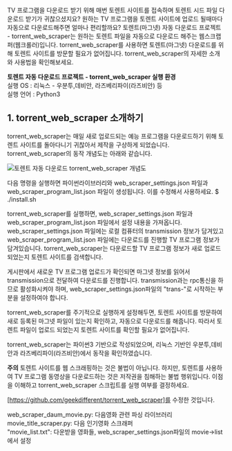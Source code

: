 TV 프로그램을 다운로드 받기 위해 매번 토렌트 사이트를 접속하며 토렌트 시드 파일 다운로드 받기가 귀찮으셨지요?
원하는 TV 프로그램을 토렌트 사이트에 업로드 될때마다 자동으로 다운로드해주면 얼마나 편리할까요?
토렌트(마그넷) 자동 다운로드 프로젝트 - torrent_web_scraper는 원하는 토렌트 파일을 자동으로 다운로드 해주는
웹스크랩퍼(웹크롤러)입니다. torrent_web_scraper를 사용하면 토렌트(마그넷) 다운로드를 위해 토렌트 사이트를
방문할 필요가 없어집니다. torrent_web_scraper의 자세한 소개와 사용법을 확인해보세요.

**토렌트 자동 다운로드 프로젝트 - torrent_web_scraper 실행 환경**  
실행 OS : 리눅스 - 우분투,데비안, 라즈베리파이(라즈비안) 등   
실행 언어 : Python3

## 1. torrent_web_scraper 소개하기

torrent_web_scraper는 매일 새로 업로드되는 예능 프로그램을 다운로드하기
위해 토렌트 사이트를 돌아다니기 귀찮아서 제작을 구상하게 되었습니다. 
torrent_web_scraper의 동작 개념도는 아래와 같습니다.  


![토렌트 자동 다운로드 torrent_web_scraper 개념도](https://geeksvoyage.com/assets/images/2018-09-16-torrent-web-scraper-2-concept.jpg       )

다음 명령을 실행하면 파이썬라이브러리와 web_scraper_settings.json 파일과 web_scraper_program_list.json 파일이 생성됩니다. 이를 수정해서 사용하세요.
 $ ./install.sh

torrent_web_scraper를 실행하면, web_scraper_settings.json 파일과 web_scraper_program_list.json 파일에서 설정 내용을 
가져옵니다. web_scraper_settings.json 파일에는 로컬 컴퓨터의 transmission 정보가 담겨있고 
web_scraper_program_list.json 파일에는 다운로드를 진행할 TV 프로그램 정보가 담겨있습니다. 
torrent_web_scraper는 다운로드할 TV 프로그램 정보가 새로 업로드 되었는지 토렌트 사이트를 검색합니다. 

게시판에서 새로운 TV 프로그램 업로드가 확인되면 마그넷 정보를 읽어서 transmission으로 전달하여 다운로드를 진행합니다.
transmission과는 rpc통신을 하므로 활성화시켜야 하며, web_scraper_settings.json파일의 "trans-"로 시작하는 부분을 설정하여야 합니다.


torrent_web_scraper를 주기적으로 실행하게 설정해두면, 토렌트 사이트를 방문하여 새로 등록된 마그넷 파일이 있는지 확인하고,
자동으로 다운로드를 해줍니다. 따라서 토렌트 파일이 업로드 되었는지 토렌트 사이트를 확인할 필요가 없어집니다.

torrent_web_scraper는 파이썬3 기반으로 작성되었으며, 리눅스 기반인 우분투,데비안과 라즈베리파이(라즈비안)에서 동작을
확인하였습니다.

**주의** 토렌트 사이트를 웹 스크래핑하는 것은 불법이 아닙니다. 하지만, 토렌트를 사용하여 TV 프로그램 동영상을
다운로드하는 것은 저작권을 침해하는 불법 행위입니다. 이점을 이해하고 torrent_web_scraper 스크립트를 실행 여부를 결정하세요.

[https://github.com/geekdifferent/torrent_web_scraper]를 수정한 것입니다. 

web_scraper_daum_movie.py: 다음영화 관련 파싱 라이브러리  
movie_title_scraper.py: 다음 인기영화 스크래퍼  
"movie_list.txt": 다운받을 영화들, web_scraper_settings.json파일의 movie->list에서 설정     

